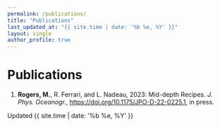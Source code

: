 ```yaml
---
permalink: /publications/
title: "Publications"
last_updated_at: "{{ site.time | date: '%b %e, %Y' }}"
layout: single
author_profile: true
---
```


# Publications

1. **Rogers, M.**, R. Ferrari, and L. Nadeau, 2023: Mid-depth Recipes. *J. Phys. Oceanogr.*, <https://doi.org/10.1175/JPO-D-22-0225.1>, in press. 


Updated {{ site.time | date: '%b %e, %Y' }}